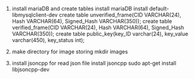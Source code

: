 1. install mariaDB and create tables
    install mariaDB
    install default-libmysqlclient-dev
    create table unverified_frame(CID VARCHAR(24), Hash VARCHAR(64), Signed_Hash VARCHAR(350));
    create table verified_frame(CID VARCHAR(24), Hash VARCHAR(64), Signed_Hash VARCHAR(350));
    create table public_key(key_ID varchar(24), key_value varchar(450), key_status int);

2. make directory for image storing
    mkdir images

3. install jsoncpp for read json file
    install jsoncpp 
    sudo apt-get install libjsoncpp-dev